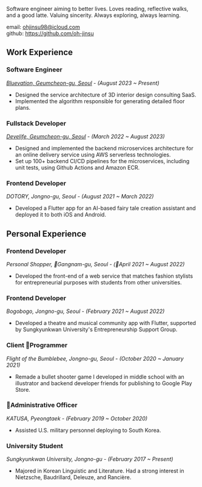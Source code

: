 Software engineer aiming to better lives. Loves reading, reflective walks, and a good latte. Valuing sincerity. Always exploring, always learning.

email: <a href="mailto:ohjinsu98@icloud.com">ohjinsu98@icloud.com</a>  
github: <a href="https://github.com/oh-jinsu" target="_blank" rel="noreferrer">https://github.com/oh-jinsu</a>

## Work Experience

### Software Engineer

<i>[Bluevation, Geumcheon-gu, Seoul](https://bluevation.com) - (August 2023 ~ Present)</i>

-   Designed the service architecture of 3D interior design consulting SaaS.
-   Implemented the algorithm responsible for generating detailed floor plans.

### Fullstack Developer

<i>[Develife, Geumcheon-gu, Seoul](https://develife.kr) - (March 2022 ~ August 2023)</i>

-   Designed and implemented the backend microservices architecture for an online delivery service using AWS serverless technologies.
-   Set up 100+ backend CI/CD pipelines for the microservices, including unit tests, using Github Actions and Amazon ECR.

### Frontend Developer

<i>DOTORY, Jongno-gu, Seoul - (August 2021 ~ March 2022)</i>

-   Developed a Flutter app for an AI-based fairy tale creation assistant and deployed it to both iOS and Android.

## Personal Experience

### Frontend Developer

<i>Personal Shopper, Gangnam-gu, Seoul - (April 2021 ~ August 2022)</i>

- Developed the front-end of a web service that matches fashion stylists for entrepreneurial purposes with students from other universities.

### Frontend Developer

<i>Bogobogo, Jongno-gu, Seoul - (February 2021 ~ August 2022)</i>

- Developed a theatre and musical community app with Flutter, supported by Sungkyunkwan University's Entrepreneurship Support Group.

### Client Programmer

<i>Flight of the Bumblebee, Jongno-gu, Seoul - (October 2020 ~ January 2021)</i>

- Remade a bullet shooter game I developed in middle school with an illustrator and backend developer friends for publishing to Google Play Store.

### Administrative Officer

<i>KATUSA, Pyeongtaek - (February 2019 ~ October 2020)</i>

- Assisted U.S. military personnel deploying to South Korea.

### University Student

<i>Sungkyunkwan University, Jongno-gu - (February 2017 ~ Present)</i>

- Majored in Korean Linguistic and Literature. Had a strong interest in Nietzsche, Baudrillard, Deleuze, and Rancière.

